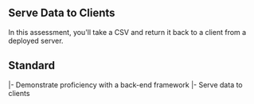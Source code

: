 ## Serve Data to Clients

In this assessment, you'll take a CSV and return it back to a client from a deployed server.

## Standard

|- Demonstrate proficiency with a back-end framework
    |- Serve data to clients
